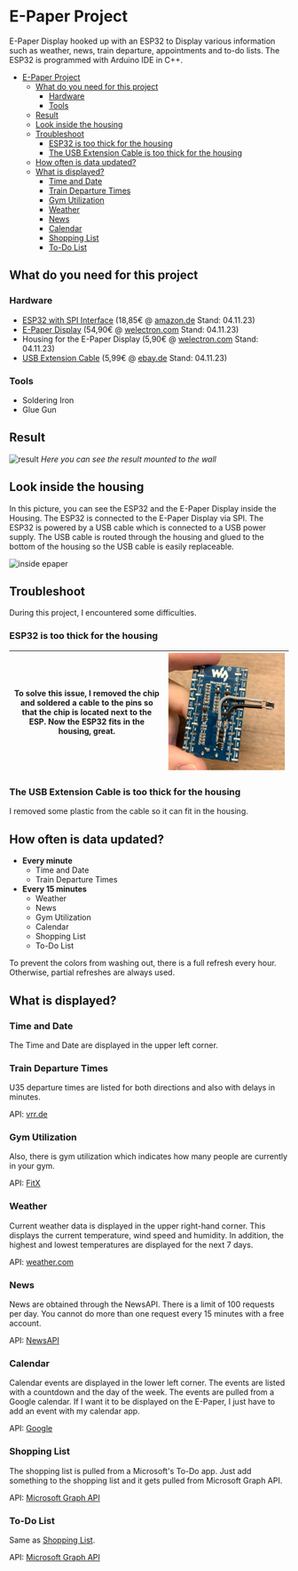 # E-Paper Project

E-Paper Display hooked up with an ESP32 to Display various information such as weather, news, train departure, appointments and to-do lists. The ESP32 is programmed with Arduino IDE in C++.

- [E-Paper Project](#e-paper-project)
  - [What do you need for this project](#what-do-you-need-for-this-project)
    - [Hardware](#hardware)
    - [Tools](#tools)
  - [Result](#result)
  - [Look inside the housing](#look-inside-the-housing)
  - [Troubleshoot](#troubleshoot)
    - [ESP32 is too thick for the housing](#esp32-is-too-thick-for-the-housing)
    - [The USB Extension Cable is too thick for the housing](#the-usb-extension-cable-is-too-thick-for-the-housing)
  - [How often is data updated?](#how-often-is-data-updated)
  - [What is displayed?](#what-is-displayed)
    - [Time and Date](#time-and-date)
    - [Train Departure Times](#train-departure-times)
    - [Gym Utilization](#gym-utilization)
    - [Weather](#weather)
    - [News](#news)
    - [Calendar](#calendar)
    - [Shopping List](#shopping-list)
    - [To-Do List](#to-do-list)

## What do you need for this project

### Hardware

- [ESP32 with SPI Interface](https://www.amazon.de/s?k=esp32+spi) (18,85€ @ [amazon.de](https://www.amazon.de/dp/B07RM1BBVF) Stand: 04.11.23)
- [E-Paper Display](https://www.amazon.de/s?k=e+paper+waveshare) (54,90€ @ [welectron.com](https://www.welectron.com/Waveshare-13187-75inch-e-Paper) Stand: 04.11.23)
- Housing for the E-Paper Display (5,90€ @ [welectron.com](https://www.welectron.com/Waveshare-16089-75inch-e-Paper-Case) Stand: 04.11.23)
- [USB Extension Cable](https://www.ebay.de/sch/i.html?_nkw=0%2C2m+micro+USB+Verl%C3%A4ngerungskabel) (5,99€ @ [ebay.de](https://www.ebay.de/itm/111496831577) Stand: 04.11.23)

### Tools

- Soldering Iron
- Glue Gun

## Result

![result](pics/epaper-result.jpeg)
*Here you can see the result mounted to the wall*

## Look inside the housing

In this picture, you can see the ESP32 and the E-Paper Display inside the Housing. The ESP32 is connected to the E-Paper Display via SPI. The ESP32 is powered by a USB cable which is connected to a USB power supply. The USB cable is routed through the housing and glued to the bottom of the housing so the USB cable is easily replaceable.

![inside epaper](pics/epaper-inside.jpeg)

## Troubleshoot

During this project, I encountered some difficulties.

### ESP32 is too thick for the housing

|To solve this issue, I removed the chip and soldered a cable to the pins so that the chip is located next to the ESP. Now the ESP32 fits in the housing, great.|![quickfix for esp32](pics/esp32-quickfix.jpg)|
|---|---|

### The USB Extension Cable is too thick for the housing

I removed some plastic from the cable so it can fit in the housing.

## How often is data updated?

- **Every minute**
  - Time and Date
  - Train Departure Times
- **Every 15 minutes**
  - Weather
  - News
  - Gym Utilization
  - Calendar
  - Shopping List
  - To-Do List

To prevent the colors from washing out, there is a full refresh every hour.
Otherwise, partial refreshes are always used.

## What is displayed?

### Time and Date

The Time and Date are displayed in the upper left corner.

### Train Departure Times

U35 departure times are listed for both directions and also with delays in minutes.

API: [vrr.de](https://vrr.de)

### Gym Utilization

Also, there is gym utilization which indicates how many people are currently in your gym.

API: [FitX](https://fitx.de)

### Weather

Current weather data is displayed in the upper right-hand corner. This displays the current temperature, wind speed and humidity. In addition, the highest and lowest temperatures are displayed for the next 7 days.

API: [weather.com](https://weather.com)

### News

News are obtained through the NewsAPI. There is a limit of 100 requests per day. You cannot do more than one request every 15 minutes with a free account.

API: [NewsAPI](https://newsapi.org)

### Calendar

Calendar events are displayed in the lower left corner. The events are listed with a countdown and the day of the week.
The events are pulled from a Google calendar. If I want it to be displayed on the E-Paper, I just have to add an event with my calendar app.

API: [Google](https://developers.google.com/calendar/api/v3/reference)

### Shopping List

The shopping list is pulled from a Microsoft's To-Do app. Just add something to the shopping list and it gets pulled from Microsoft Graph API.

API: [Microsoft Graph API](https://docs.microsoft.com/en-us/graph/api/resources/todo-overview)

### To-Do List

Same as [Shopping List](#shopping-list).

API: [Microsoft Graph API](https://docs.microsoft.com/en-us/graph/api/resources/todo-overview)
